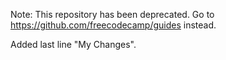Note: This repository has been deprecated. Go to <https://github.com/freecodecamp/guides> instead.

Added last line "My Changes".
